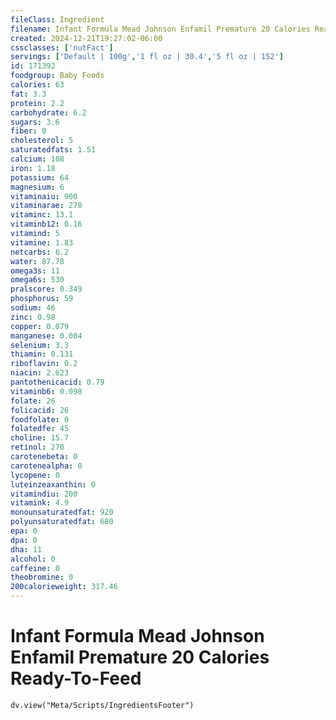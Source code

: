 ```yaml
---
fileClass: Ingredient
filename: Infant Formula Mead Johnson Enfamil Premature 20 Calories Ready-To-Feed
created: 2024-12-21T19:27:02-06:00
cssclasses: ['nutFact']
servings: ['Default | 100g','1 fl oz | 30.4','5 fl oz | 152']
id: 171392
foodgroup: Baby Foods
calories: 63
fat: 3.3
protein: 2.2
carbohydrate: 6.2
sugars: 3.6
fiber: 0
cholesterol: 5
saturatedfats: 1.51
calcium: 108
iron: 1.18
potassium: 64
magnesium: 6
vitaminaiu: 900
vitaminarae: 270
vitaminc: 13.1
vitaminb12: 0.16
vitamind: 5
vitamine: 1.83
netcarbs: 6.2
water: 87.78
omega3s: 11
omega6s: 530
pralscore: 0.349
phosphorus: 59
sodium: 46
zinc: 0.98
copper: 0.079
manganese: 0.004
selenium: 3.3
thiamin: 0.131
riboflavin: 0.2
niacin: 2.623
pantothenicacid: 0.79
vitaminb6: 0.098
folate: 26
folicacid: 26
foodfolate: 0
folatedfe: 45
choline: 15.7
retinol: 270
carotenebeta: 0
carotenealpha: 0
lycopene: 0
luteinzeaxanthin: 0
vitamindiu: 200
vitamink: 4.9
monounsaturatedfat: 920
polyunsaturatedfat: 680
epa: 0
dpa: 0
dha: 11
alcohol: 0
caffeine: 0
theobromine: 0
200calorieweight: 317.46
---
```


# Infant Formula Mead Johnson Enfamil Premature 20 Calories Ready-To-Feed

```dataviewjs
dv.view("Meta/Scripts/IngredientsFooter")
```